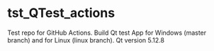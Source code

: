 # tst_QTest_actions

Test repo for GitHub Actions.
Build Qt test App for Windows (master branch) and for Linux (linux branch).
Qt version 5.12.8

